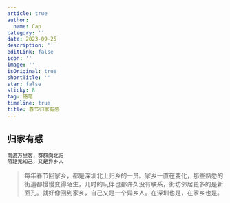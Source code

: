 ```yaml
---
article: true
author:
  name: Cap
category: ''
date: 2023-09-25
description: ''
editLink: false
icon: ''
image: ''
isOriginal: true
shortTitle: ''
star: false
sticky: 8
tag: 随笔
timeline: true
title: 春节归家有感
---
```




## 归家有感

```html
南游万里客，群群向北归  
陌路无知己，又是异乡人
```

> 每年春节回家乡，都是深圳北上归乡的一员。家乡一直在变化，那些熟悉的街道都慢慢变得陌生，儿时的玩伴也都许久没有联系，街坊邻居更多的是新面孔。就好像回到家乡，自己又是一个异乡人。在深圳也是，在家乡也是。
